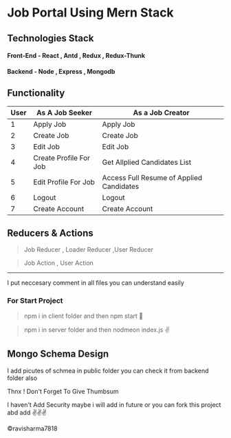 # Job Portal Using Mern Stack

## Technologies Stack

#### Front-End - React , Antd , Redux , Redux-Thunk

#### Backend - Node , Express , Mongodb

## Functionality

| User | As A Job Seeker        | As a Job Creator                         |
| ---- | ---------------------- | ---------------------------------------- |
| 1    | Apply Job              | Apply Job                                |
| 2    | Create Job             | Create Job                               |
| 3    | Edit Job               | Edit Job                                 |
| 4    | Create Profile For Job | Get Allplied Candidates List             |
| 5    | Edit Profile For Job   | Access Full Resume of Applied Candidates |
| 6    | Logout                 | Logout                                   |
| 7    | Create Account         | Create Account                           |

## Reducers & Actions

> Job Reducer , Loader Reducer ,User Reducer

> Job Action , User Action

---

I put neccesary comment in all files you can understand easily

### For Start Project

> npm i in client folder and then npm start 🙋

> npm i in server folder and then nodmeon index.js ✌️

## Mongo Schema Design

I add picutes of schmea in public folder you can check it from backend folder also

Thnx ! Don't Forget To Give Thumbsum

I haven't Add Security maybe i will add in future or you can fork this project abd add ✌️✌️✌️

&copy;ravisharma7818
